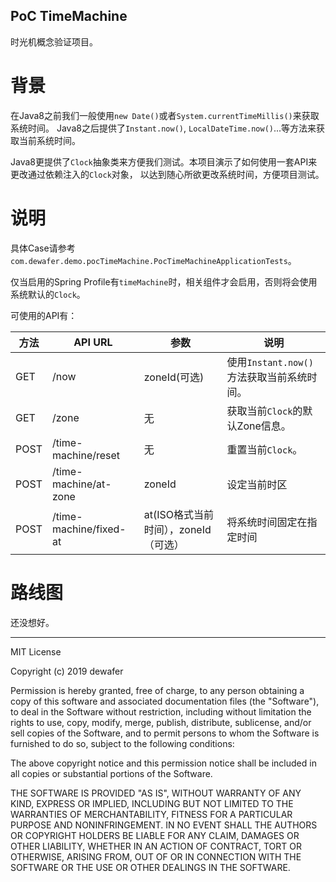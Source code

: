 PoC TimeMachine
----------------

时光机概念验证项目。

背景
===

在Java8之前我们一般使用`new Date()`或者`System.currentTimeMillis()`来获取系统时间。
Java8之后提供了`Instant.now()`, `LocalDateTime.now()`...等方法来获取当前系统时间。

Java8更提供了`Clock`抽象类来方便我们测试。本项目演示了如何使用一套API来更改通过依赖注入的`Clock`对象，
以达到随心所欲更改系统时间，方便项目测试。


说明
===

具体Case请参考`com.dewafer.demo.pocTimeMachine.PocTimeMachineApplicationTests`。

仅当启用的Spring Profile有`timeMachine`时，相关组件才会启用，否则将会使用系统默认的`Clock`。

可使用的API有：

| 方法  | API URL                | 参数                              | 说明 
| ---- | ---------------------- | --------------------------------- | --------------------------------------
| GET  | /now                   | zoneId(可选)                       | 使用`Instant.now()`方法获取当前系统时间。
| GET  | /zone                  | 无                                 | 获取当前`Clock`的默认Zone信息。
| POST | /time-machine/reset    | 无                                 | 重置当前`Clock`。
| POST | /time-machine/at-zone  | zoneId                             | 设定当前时区
| POST | /time-machine/fixed-at | at(ISO格式当前时间），zoneId（可选）  | 将系统时间固定在指定时间


路线图
====

还没想好。



------------

MIT License

Copyright (c) 2019 dewafer

Permission is hereby granted, free of charge, to any person obtaining a copy
of this software and associated documentation files (the "Software"), to deal
in the Software without restriction, including without limitation the rights
to use, copy, modify, merge, publish, distribute, sublicense, and/or sell
copies of the Software, and to permit persons to whom the Software is
furnished to do so, subject to the following conditions:

The above copyright notice and this permission notice shall be included in all
copies or substantial portions of the Software.

THE SOFTWARE IS PROVIDED "AS IS", WITHOUT WARRANTY OF ANY KIND, EXPRESS OR
IMPLIED, INCLUDING BUT NOT LIMITED TO THE WARRANTIES OF MERCHANTABILITY,
FITNESS FOR A PARTICULAR PURPOSE AND NONINFRINGEMENT. IN NO EVENT SHALL THE
AUTHORS OR COPYRIGHT HOLDERS BE LIABLE FOR ANY CLAIM, DAMAGES OR OTHER
LIABILITY, WHETHER IN AN ACTION OF CONTRACT, TORT OR OTHERWISE, ARISING FROM,
OUT OF OR IN CONNECTION WITH THE SOFTWARE OR THE USE OR OTHER DEALINGS IN THE
SOFTWARE.
